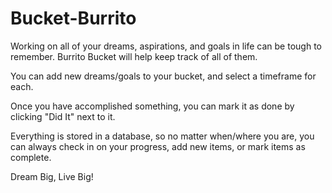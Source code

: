 # Bucket-Burrito
Working on all of your dreams, aspirations, and goals in life can be tough to remember.
Burrito Bucket will help keep track of all of them.

You can add new dreams/goals to your bucket, and select a timeframe for each.

Once you have accomplished something, you can mark it as done by clicking "Did It" next to it.

Everything is stored in a database, so no matter when/where you are, you can always check in on your progress, add new items, or mark items as complete.

Dream Big, Live Big!
